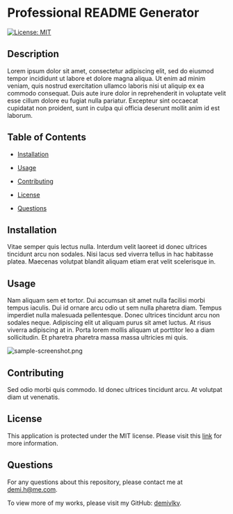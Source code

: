 # Professional README Generator
[![License: MIT](https://img.shields.io/badge/License-MIT-yellow)](https://opensource.org/licenses/MIT)

## Description
Lorem ipsum dolor sit amet, consectetur adipiscing elit, sed do eiusmod tempor incididunt ut labore et dolore magna aliqua. Ut enim ad minim veniam, quis nostrud exercitation ullamco laboris nisi ut aliquip ex ea commodo consequat. Duis aute irure dolor in reprehenderit in voluptate velit esse cillum dolore eu fugiat nulla pariatur. Excepteur sint occaecat cupidatat non proident, sunt in culpa qui officia deserunt mollit anim id est laborum.

## Table of Contents
- [Installation](#installation)
- [Usage](#usage)
- [Contributing](#contributing)

- [License](#license)
- [Questions](#questions)

## Installation
Vitae semper quis lectus nulla. Interdum velit laoreet id donec ultrices tincidunt arcu non sodales. Nisi lacus sed viverra tellus in hac habitasse platea. Maecenas volutpat blandit aliquam etiam erat velit scelerisque in.

## Usage
Nam aliquam sem et tortor. Dui accumsan sit amet nulla facilisi morbi tempus iaculis. Dui id ornare arcu odio ut sem nulla pharetra diam. Tempus imperdiet nulla malesuada pellentesque. Donec ultrices tincidunt arcu non sodales neque. Adipiscing elit ut aliquam purus sit amet luctus. At risus viverra adipiscing at in. Porta lorem mollis aliquam ut porttitor leo a diam sollicitudin. Et pharetra pharetra massa massa ultricies mi quis.

![sample-screenshot.png](/../main/assets/images/sample-screenshot.png)

## Contributing
Sed odio morbi quis commodo. Id donec ultrices tincidunt arcu. At volutpat diam ut venenatis.



## License
This application is protected under the MIT license. Please visit this [link](https://choosealicense.com/licenses/mit/) for more information.

## Questions
For any questions about this repository, please contact me at [demi.h@me.com](mailto:demi.h@me.com).

To view more of my works, please visit my GitHub: [demivlkv](https://github.com/demivlkv).